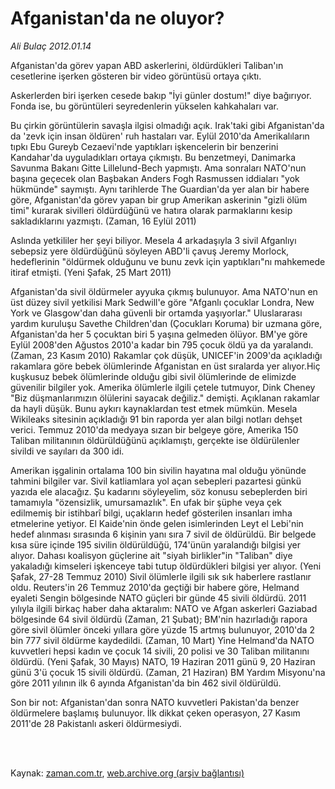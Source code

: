 # Afganistan'da ne oluyor?

*Ali Bulaç 2012.01.14*

<td class="columnist-detail">
<p>Afganistan'da görev yapan ABD askerlerini, öldürdükleri Taliban'ın cesetlerine işerken gösteren bir video görüntüsü ortaya çıktı.</p>
<p>
<div id="haberMetinDiv">
<p>Askerlerden biri işerken cesede bakıp "İyi günler dostum!" diye bağırıyor. Fonda ise, bu görüntüleri seyredenlerin yükselen kahkahaları var.
<p>Bu çirkin görüntülerin savaşla ilgisi olmadığı açık. Irak'taki gibi Afganistan'da da 'zevk için insan öldüren' ruh hastaları var. Eylül 2010'da Amerikalıların tıpkı Ebu Gureyb Cezaevi'nde yaptıkları işkencelerin bir benzerini Kandahar'da uyguladıkları ortaya çıkmıştı. Bu benzetmeyi, Danimarka Savunma Bakanı Gitte Lillelund-Bech yapmıştı. Ama sonraları NATO'nun başına geçecek olan Başbakan Anders Fogh Rasmussen iddiaları "yok hükmünde" saymıştı. Aynı tarihlerde The Guardian'da yer alan bir habere göre, Afganistan'da görev yapan bir grup Amerikan askerinin "gizli ölüm timi" kurarak sivilleri öldürdüğünü ve hatıra olarak parmaklarını kesip sakladıklarını yazmıştı. (Zaman, 16 Eylül 2011)
<p>Aslında yetkililer her şeyi biliyor. Mesela 4 arkadaşıyla 3 sivil Afganlıyı sebepsiz yere öldürdüğünü söyleyen ABD'li çavuş Jeremy Morlock, hedeflerinin "öldürmek olduğunu ve bunu zevk için yaptıkları"nı mahkemede itiraf etmişti. (Yeni Şafak, 25 Mart 2011)
<p>Afganistan'da sivil öldürmeler ayyuka çıkmış bulunuyor. Ama NATO'nun en üst düzey sivil yetkilisi Mark Sedwill'e göre "Afganlı çocuklar Londra, New York ve Glasgow'dan daha güvenli bir ortamda yaşıyorlar." Uluslararası yardım kuruluşu Savethe Children'dan (Çocukları Koruma) bir uzmana göre, Afganistan'da her 5 çocuktan biri 5 yaşına gelmeden ölüyor. BM'ye göre Eylül 2008'den Ağustos 2010'a kadar bin 795 çocuk öldü ya da yaralandı. (Zaman, 23 Kasım 2010) Rakamlar çok düşük, UNICEF'in 2009'da açıkladığı rakamlara göre bebek ölümlerinde Afganistan en üst sıralarda yer alıyor.Hiç kuşkusuz bebek ölümlerinde olduğu gibi sivil ölümlerinde de elimizde güvenilir bilgiler yok. Amerika ölümlerle ilgili çetele tutmuyor, Dink Cheney "Biz düşmanlarımızın ölülerini sayacak değiliz." demişti. Açıklanan rakamlar da hayli düşük. Bunu aykırı kaynaklardan test etmek mümkün. Mesela Wikileaks sitesinin açıkladığı 91 bin raporda yer alan bilgi notları dehşet verici. Temmuz 2010'da medyaya sızan bir belgeye göre, Amerika 150 Taliban militanının öldürüldüğünü açıklamıştı, gerçekte ise öldürülenler sivildi ve sayıları da 300 idi.
<p>Amerikan işgalinin ortalama 100 bin sivilin hayatına mal olduğu yönünde tahmini bilgiler var. Sivil katliamlara yol açan sebepleri pazartesi günkü yazıda ele alacağız. Şu kadarını söyleyelim, söz konusu sebeplerden biri tamamıyla "özensizlik, umursamazlık". En ufak bir şüphe veya çek edilmemiş bir istihbarî bilgi, uçakların hedef gösterilen insanları imha etmelerine yetiyor. El Kaide'nin önde gelen isimlerinden Leyt el Lebi'nin hedef alınması sırasında 6 kişinin yanı sıra 7 sivil de öldürüldü. Bir belgede kısa süre içinde 195 sivilin öldürüldüğü, 174'ünün yaralandığı bilgisi yer alıyor. Dahası koalisyon güçlerine ait "siyah birlikler"in "Taliban" diye yakaladığı kimseleri işkenceye tabi tutup öldürdükleri bilgisi yer alıyor. (Yeni Şafak, 27-28 Temmuz 2010) Sivil ölümlerle ilgili sık sık haberlere rastlanır oldu. Reuters'in 26 Temmuz 2010'da geçtiği bir habere göre, Helmand eyaleti Sengin bölgesinde NATO güçleri bir günde 45 sivili öldürdü. 2011 yılıyla ilgili birkaç haber daha aktaralım: NATO ve Afgan askerleri Gaziabad bölgesinde 64 sivil öldürdü (Zaman, 21 Şubat); BM'nin hazırladığı rapora göre sivil ölümler önceki yıllara göre yüzde 15 artmış bulunuyor, 2010'da 2 bin 777 sivil öldürme kaydedildi. (Zaman, 10 Mart) Yine Helmand'da NATO kuvvetleri hepsi kadın ve çocuk 14 sivili, 20 polisi ve 30 Taliban militanını öldürdü. (Yeni Şafak, 30 Mayıs) NATO, 19 Haziran 2011 günü 9, 20 Haziran günü 3'ü çocuk 15 sivili öldürdü. (Zaman, 21 Haziran) BM Yardım Misyonu'na göre 2011 yılının ilk 6 ayında Afganistan'da bin 462 sivil öldürüldü.
<p>Son bir not: Afganistan'dan sonra NATO kuvvetleri Pakistan'da benzer öldürmelere başlamış bulunuyor. İlk dikkat çeken operasyon, 27 Kasım 2011'de 28 Pakistanlı askeri öldürmesiydi. </p></p></p></p></p></p></div>
</p>


<p><br>
		 </br></p></td>

Kaynak: [zaman.com.tr](http://zaman.com.tr/yazar.do?yazino=1229216), [web.archive.org (arşiv bağlantısı)](http://web.archive.org/web/20120418033552/http://www.zaman.com.tr/yazar.do?yazino=1229216)

